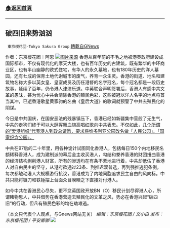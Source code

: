 ###  [:house:返回首頁](https://github.com/ourhimalayas/txt)
---


## 破四旧来势汹汹
` 東京櫻花団-Tokyo Sakura Group` [轉載自GNews](https://gnews.org/zh-hans/1568732/)

作者：东京樱花团｜阿恩
![](https://lh3.googleusercontent.com/TLogjcFRyDkyw1DYlHIcxQv2vA3zm5T6uYQMzE3joDgIXrDvUq420GD7ClYuXgA4H2BuzNjeJW6NWDs7oI9MVReh44cFcst1Q5Ny3Ko3jMDrLSulYit6YBGZgBrENT2E8tR-a6dK=s0)[图片来源](https://www.thestandnews.com/politics/%E6%84%9B%E5%9C%8B%E5%9C%98%E9%AB%94%E8%BC%89%E6%AD%8C%E8%BC%89%E8%88%9E%E8%B3%80%E5%9C%8B%E6%85%B6-%E6%9C%89%E5%9C%98%E9%AB%94%E8%A6%81%E7%B6%AD%E5%9C%92%E6%94%B9%E5%90%8D%E4%BA%BA%E6%B0%91%E5%85%AC%E5%9C%92)
香港从百年前的不毛之地被港英政府建设成国际都市，不仅有现代化的摩天大楼，也有百年历史的古建筑，既有繁华的中环商业区，也有半山幽静的欧式住宅，有华人的永久墓地，也有180年历史的洋人墓园，还有七成的保育土地代谢城市的废气，养育一众生灵。香港的街道、地名和建筑物名称大多以英女皇、皇室成员及历任港督的名字冠名，每个冠名都是一段历史故事，延续了百年，仍令港人津津乐道。中英联合声明签署后，香港人有感中共文革的愚昧，甚为忧心中共会清除香港的殖民色彩，这些被冠以洋人名字的地点将首当其冲，已逝香港歌星黄家驹的名曲《皇后大道》的歌词就预警了中共去殖民化的阴谋。

今日是中共国庆，在国安恶法的残暴镇压下，香港已经如新疆集中营般了无生气，中共的走狗们终于可以大肆挥舞血旗高唱红歌向中共表忠。不仅如此，[几个所谓的“爱港组织“代表港人到政总请愿，要求将维多利亚公园改名做「人民公园」、「国家纪念公园」。](https://www.thestandnews.com/politics/%E6%84%9B%E5%9C%8B%E5%9C%98%E9%AB%94%E8%BC%89%E6%AD%8C%E8%BC%89%E8%88%9E%E8%B3%80%E5%9C%8B%E6%85%B6-%E6%9C%89%E5%9C%98%E9%AB%94%E8%A6%81%E7%B6%AD%E5%9C%92%E6%94%B9%E5%90%8D%E4%BA%BA%E6%B0%91%E5%85%AC%E5%9C%92)

中共在97后的二十年里，用各种诡计试图同化香港人，包括每日150个内地移民名额稀释香港人，成为建制派的幕后金主收买港人，勾结和豢养香港的财团扭曲香港的经济结构剥削港人财富，所有的渗透均在有条不紊地进行着，中共却低估了香港人对自由民主的坚守，从港府欲通过23条、到推迟双普选，再到强推逃犯条例，每次都触动港人大规模游行抗议，香港成为了内地同胞追求民主自由的风向标。中共只能将镰刀和铁锤摆上台面众目睽睽之下直接对付港人。

如今中共在香港民心尽失，更不忿英国政开放BN（O）移民计划尽得港人心，所谓睹物思人，中共借势在香港营造去殖民化的文革之风，势必在香港兴起“破四旧“的行动，但凡有殖民色彩的均在劫难逃。

（本文只代表个人观点，与Gnews网站无关）
*编辑：东京樱花团 / 文小白*
*发布：东京樱花团 / 平安卿卿*
![](https://assets.gnews.org/wp-content/uploads/2021/08/image0-1-36.jpg)
